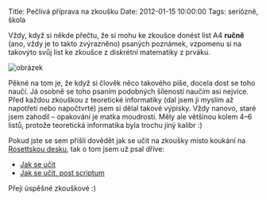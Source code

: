 Title: Pečlivá příprava na zkoušku
Date: 2012-01-15 10:00:00
Tags: seriózně, škola

Vždy, když si někde přečtu, že si mohu ke zkoušce donést list A4 **ručně** (ano, vždy je to takto zvýrazněno) psaných poznámek, vzpomenu si na takovýto svůj list ke zkoušce z diskrétní matematiky z prváku.

![obrázek]({static}/images/163.jpg)

Pěkné na tom je, že když si člověk něco takového píše, docela dost se toho naučí. Já osobně se toho psaním podobných šíleností naučím asi nejvíce. Před každou zkouškou z teoretické informatiky (dal jsem ji myslím až napotřetí nebo napočtvrté) jsem si dělal takové výpisky. Vždy nanovo, staré jsem zahodil – opakování je matka moudrosti. Měly ale většinou kolem 4–6 listů, protože teoretická informatika byla trochu jiný kalibr :)

Pokud jste se sem přišli dovědět jak se učit na zkoušky místo koukání na [Rosettskou desku](https://cs.wikipedia.org/wiki/Rosettská_deska), tak o tom jsem už psal dříve:

-   [Jak se učit]({filename}2007-11-17_jak-se-ucit.md)
-   [Jak se učit, post scriptum]({filename}2008-01-30_jak-se-ucit-post-scriptum.md)

Přeji úspěšné zkouškové :)
